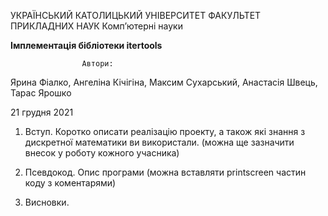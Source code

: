 УКРАЇНСЬКИЙ КАТОЛИЦЬКИЙ УНІВЕРСИТЕТ
ФАКУЛЬТЕТ ПРИКЛАДНИХ НАУК
Комп’ютерні науки






**Імплементація бібліотеки itertools**



	              	Автори:
Ярина Фіалко, Ангеліна Кічігіна, Максим Сухарський, Анастасія Швець, Тарас Ярошко



21 грудня 2021

1.	Вступ.
Коротко описати реалізацію проекту, а також які знання з дискретної математики ви використали. (можна ще зазначити внесок у роботу кожного учасника)




2.	Псевдокод.
Опис програми (можна вставляти printscreen частин коду з коментарями)


3.	Висновки.



